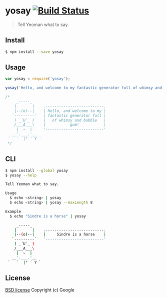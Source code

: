 # yosay [![Build Status](https://travis-ci.org/yeoman/yosay.svg?branch=master)](https://travis-ci.org/yeoman/yosay)

> Tell Yeoman what to say.


## Install
```bash
$ npm install --save yosay
```


## Usage
```javascript
var yosay = require('yosay');

yosay('Hello, and welcome to my fantastic generator full of whimsy and bubble gum!');

/*
     _-----_
    |       |    .--------------------------.
    |--(o)--|    | Hello, and welcome to my |
   `---------´   | fantastic generator full |
    ( _´U`_ )    |   of whimsy and bubble   |
    /___A___\    |           gum!           |
     |  ~  |     '--------------------------'
   __'.___.'__
 ´   `  |° ´ Y `
 */
```


## CLI
```bash
$ npm install --global yosay
$ yosay --help

Tell Yeoman what to say.

Usage
  $ echo <string> | yosay
  $ echo <string> | yosay --maxLength 8

Example
  $ echo "Sindre is a horse" | yosay

     _-----_
    |       |    .--------------------------.
    |--(o)--|    |     Sindre is a horse    |
   `---------´   '--------------------------'
    ( _´U`_ )
    /___A___\
     |  ~  |
   __'.___.'__
 ´   `  |° ´ Y `
```


## License
[BSD license](http://opensource.org/licenses/bsd-license.php)
Copyright (c) Google
